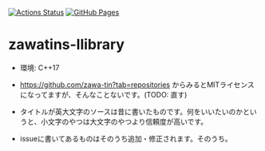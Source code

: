 [![Actions Status](https://github.com/zawa-tin/test/workflows/verify/badge.svg)](https://github.com/zawa-tin/test/actions) 
[![GitHub Pages](https://img.shields.io/static/v1?label=GitHub+Pages&message=+&color=brightgreen&logo=github)](https://zawa-tin.github.io/zawatins-library/) 
# zawatins-llibrary

- 環境: C++17

- https://github.com/zawa-tin?tab=repositories からみるとMITライセンスになってますが、そんなことないです。(TODO: 直す)
- タイトルが英大文字のソースは昔に書いたものです。何をいいたいのかというと、小文字のやつは大文字のやつより信頼度が高いです。
- issueに書いてあるものはそのうち追加・修正されます。そのうち。
